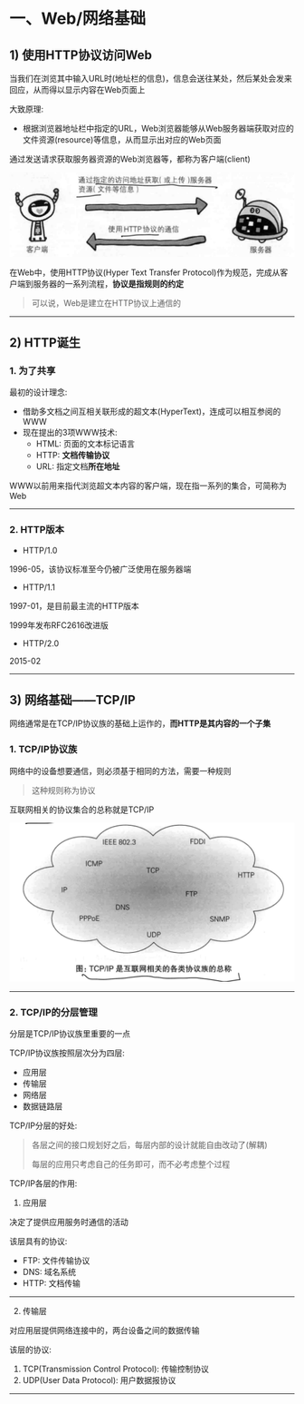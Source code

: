 # 一、Web/网络基础



## 1) 使用HTTP协议访问Web

当我们在浏览其中输入URL时(地址栏的信息)，信息会送往某处，然后某处会发来回应，从而得以显示内容在Web页面上



大致原理:

- 根据浏览器地址栏中指定的URL，Web浏览器能够从Web服务器端获取对应的文件资源(resource)等信息，从而显示出对应的Web页面



通过发送请求获取服务器资源的Web浏览器等，都称为客户端(client)

![IMG_0D52A1D7C065-1](图解HTTP.assets/IMG_0D52A1D7C065-1.jpeg)







在Web中，使用HTTP协议(Hyper Text Transfer Protocol)作为规范，完成从客户端到服务器的一系列流程，**协议是指规则的约定**

> 可以说，Web是建立在HTTP协议上通信的

<hr>









## 2) HTTP诞生



### 1. 为了共享

最初的设计理念:

- 借助多文档之间互相关联形成的超文本(HyperText)，连成可以相互参阅的WWW
- 现在提出的3项WWW技术: 
    - HTML: 页面的文本标记语言
    - HTTP: **文档传输协议**
    - URL: 指定文档**所在地址**



WWW以前用来指代浏览超文本内容的客户端，现在指一系列的集合，可简称为Web

<hr>









### 2. HTTP版本



- HTTP/1.0

1996-05，该协议标准至今仍被广泛使用在服务器端





- HTTP/1.1

1997-01，是目前最主流的HTTP版本

1999年发布RFC2616改进版





- HTTP/2.0

2015-02

<hr>











## 3) 网络基础——TCP/IP

网络通常是在TCP/IP协议族的基础上运作的，**而HTTP是其内容的一个子集**





### 1. TCP/IP协议族

网络中的设备想要通信，则必须基于相同的方法，需要一种规则

> 这种规则称为协议





互联网相关的协议集合的总称就是TCP/IP

![IMG_CFC20463C545-1](图解HTTP.assets/IMG_CFC20463C545-1.jpeg)

<hr>











### 2. TCP/IP的分层管理

分层是TCP/IP协议族里重要的一点



TCP/IP协议族按照层次分为四层:

- 应用层
- 传输层
- 网络层
- 数据链路层



TCP/IP分层的好处:

> 各层之间的接口规划好之后，每层内部的设计就能自由改动了(解耦)
>
> 每层的应用只考虑自己的任务即可，而不必考虑整个过程







TCP/IP各层的作用:



1. 应用层

决定了提供应用服务时通信的活动



该层具有的协议:

- FTP: 文件传输协议
- DNS: 域名系统
- HTTP: 文档传输

<hr>







2. 传输层

对应用层提供网络连接中的，两台设备之间的数据传输



该层的协议:

1. TCP(Transmission Control Protocol): 传输控制协议
2. UDP(User Data Protocol): 用户数据报协议

<hr>





